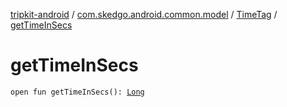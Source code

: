 [tripkit-android](../../index.md) / [com.skedgo.android.common.model](../index.md) / [TimeTag](index.md) / [getTimeInSecs](./get-time-in-secs.md)

# getTimeInSecs

`open fun getTimeInSecs(): `[`Long`](https://kotlinlang.org/api/latest/jvm/stdlib/kotlin/-long/index.html)